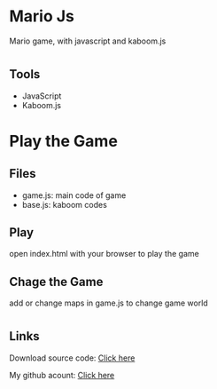 # Mario Js
Mario game, with javascript and kaboom.js


#
## Tools

- JavaScript
- Kaboom.js

#
# Play the Game

## Files
- game.js: main code of game
- base.js: kaboom codes

## Play
open index.html with your browser to play the game

## Chage the Game
add or change maps in game.js to change game world

#
## Links

Download source code: [Click here](https://github.com/dori-dev/mario-js/archive/refs/heads/main.zip)

My github acount: [Click here](https://github.com/dori-dev/)
